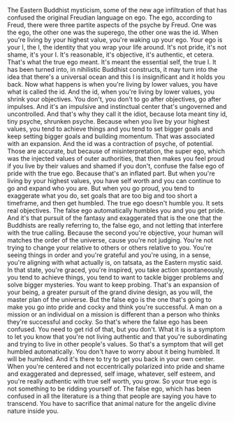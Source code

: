  The Eastern Buddhist mysticism, some of the new age infiltration of that has confused the original Freudian language on ego. The ego, according to Freud, there were three partite aspects of the psyche by Freud. One was the ego, the other one was the superego, the other one was the id. When you're living by your highest value, you're waking up your ego. Your ego is your I, the I, the identity that you wrap your life around. It's not pride, it's not shame, it's your I. It's reasonable, it's objective, it's authentic, et cetera. That's what the true ego meant. It's meant the essential self, the true I. It has been turned into, in nihilistic Buddhist constructs, it may turn into the idea that there's a universal ocean and this I is insignificant and it holds you back. Now what happens is when you're living by lower values, you have what is called the id. And the id, when you're living by lower values, you shrink your objectives. You don't, you don't to go after objectives, go after impulses. And it's an impulsive and instinctual center that's ungoverned and uncontrolled. And that's why they call it the idiot, because Iota meant tiny id, tiny psyche, shrunken psyche. Because when you live by your highest values, you tend to achieve things and you tend to set bigger goals and keep setting bigger goals and building momentum. That was associated with an expansion. And the id was a contraction of psyche, of potential. Those are accurate, but because of misinterpretation, the super ego, which was the injected values of outer authorities, that then makes you feel proud if you live by their values and shamed if you don't, confuse the false ego of pride with the true ego. Because that's an inflated part. But when you're living by your highest values, you have self worth and you can continue to go and expand who you are. But when you go proud, you tend to exaggerate what you do, set goals that are too big and too short a timeframe, and then get humbled. The true ego doesn't humble you. It sets real objectives. The false ego automatically humbles you and you get pride. And it's that pursuit of the fantasy and exaggerated that is the one that the Buddhists are really referring to, the false ego, and not letting that interfere with the true calling. Because the second you're objective, your human will matches the order of the universe, cause you're not judging. You're not trying to change your relative to others or others relative to you. You're seeing things in order and you're grateful and you're using, in a sense, you're aligning with what actually is, on tatsata, as the Eastern mystic said. In that state, you're graced, you're inspired, you take action spontaneously, you tend to achieve things, you tend to want to tackle bigger problems and solve bigger mysteries. You want to keep probing. That's an expansion of your being, a greater pursuit of the grand divine design, as you will, the master plan of the universe. But the false ego is the one that's going to make you go into pride and cocky and think you're successful. A man on a mission or an individual on a mission is different than a person who thinks they're successful and cocky. So that's where the false ego has been confused. You need to get rid of that, but you don't. What it is is a symptom to let you know that you're not living authentic and that you're subordinating and trying to live in other people's values. So that's a symptom that will get humbled automatically. You don't have to worry about it being humbled. It will be humbled. And it's there to try to get you back in your own center. When you're centered and not eccentrically polarized into pride and shame and exaggerated and depressed, self image, whatever, self esteem, and you're really authentic with true self worth, you grow. So your true ego is not something to be ridding yourself of. The false ego, which has been confused in all the literature is a thing that people are saying you have to transcend. You have to sacrifice that animal nature for the angelic divine nature inside you.
